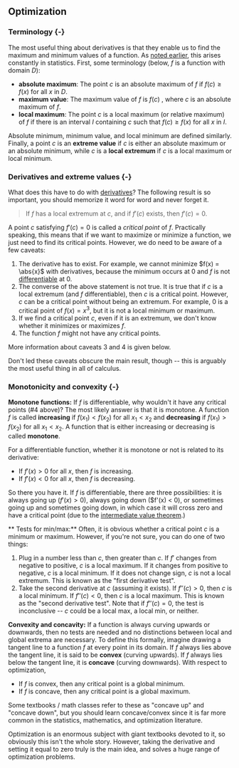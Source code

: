 ## Optimization

### Terminology {-}

The most useful thing about derivatives is that they enable us to find the maximum and minimum values of a function. As [noted earlier](calculus.html), this arises constantly in statistics. First, some terminology (below, $f$ is a function with domain $D$):

* **absolute maximum**: The point $c$ is an absolute maximum of $f$ if $f(c) \ge f(x)$ for all $x$ in $D$.
* **maximum value**: The maximum value of $f$ is $f(c)$ , where $c$ is an absolute maximum of $f$.
* **local maximum**: The point $c$ is a local maximum (or relative maximum) of $f$ if there is an interval $I$ containing $c$ such that $f(c) \ge f(x)$ for all $x$ in $I$.

Absolute minimum, minimum value, and local minimum are defined similarly. Finally, a point $c$ is an **extreme value** if $c$ is either an absolute maximum or an absolute minimum, while $c$ is a **local extremum** if $c$ is a local maximum or local minimum.

### Derivatives and extreme values {-}

What does this have to do with [derivatives](derivatives.html)? The following result is so important, you should memorize it word for word and never forget it.

> If $f$ has a local extremum at $c$, and if $f'(c)$ exists, then $f'(c) = 0$.

A point $c$ satisfying $f'(c) = 0$ is called a *critical point* of $f$. Practically speaking, this means that if we want to maximize or minimize a function, we just need to find its critical points. However, we do need to be aware of a few caveats:

1. The derivative has to exist. For example, we cannot minimize $f(x) = \abs{x}$ with derivatives, because the minimum occurs at 0 and $f$ is not [differentiable](derivatives.html) at 0.
2. The converse of the above statement is not true. It is true that if $c$ is a local extremum (and $f$ differentiable), then $c$ is a critical point. However, $c$ can be a critical point without being an extremum. For example, 0 is a critical point of $f(x) = x^3$, but it is not a local minimum or maximum.
3. If we find a critical point $c$, even if it is an extremum, we don't know whether it minimizes or maximizes $f$.
4. The function $f$ might not have any critical points.

More information about caveats 3 and 4 is given below.

Don't led these caveats obscure the main result, though -- this is arguably the most useful thing in all of calculus.

### Monotonicity and convexity {-}

**Monotone functions:** If $f$ is differentiable, why wouldn't it have any critical points (#4 above)? The most likely answer is that it is monotone. A function $f$ is called **increasing** if $f(x_1) < f(x_2)$ for all $x_1 < x_2$ and **decreasing** if $f(x_1) > f(x_2)$ for all $x_1 < x_2$. A function that is either increasing or decreasing is called **monotone**.

For a differentiable function, whether it is monotone or not is related to its derivative:

* If $f'(x) > 0$ for all $x$, then $f$ is increasing.
* If $f'(x) < 0$ for all $x$, then $f$ is decreasing.

So there you have it. If $f$ is differentiable, there are three possibilities: it is always going up ($f'(x) > 0$), always going down ($f'(x) < 0), or sometimes going up and sometimes going down, in which case it will cross zero and have a critical point (due to the [intermediate value theorem](https://en.wikipedia.org/wiki/Intermediate_value_theorem).)

** Tests for min/max:** Often, it is obvious whether a critical point $c$ is a minimum or maximum. However, if you're not sure, you can do one of two things:

1. Plug in a number less than $c$, then greater than $c$. If $f'$ changes from negative to positive, $c$ is a local maximum. If it changes from positive to negative, $c$ is a local minimum. If it does not change sign, $c$ is not a local extremum. This is known as the "first derivative test".
2. Take the second derivative at $c$ (assuming it exists). If $f''(c) > 0$, then $c$ is a local minimum. If $f''(c) < 0$, then $c$ is a local maximum. This is known as the "second derivative test". Note that if $f''(c) = 0$, the test is inconclusive -- $c$ could be a local max, a local min, or neither.

**Convexity and concavity:** If a function is always curving upwards or downwards, then no tests are needed and no distinctions between local and global extrema are necessary. To define this formally, imagine drawing a tangent line to a function $f$ at every point in its domain. If $f$ always lies above the tangent line, it is said to be **convex** (curving upwards). If $f$ always lies below the tangent line, it is **concave** (curving downwards). With respect to optimization,

* If $f$ is convex, then any critical point is a global minimum.
* If $f$ is concave, then any critical point is a global maximum.

Some textbooks / math classes refer to these as "concave up" and "concave down", but you should learn concave/convex since it is far more common in the statistics, mathematics, and optimization literature.

Optimization is an enormous subject with giant textbooks devoted to it, so obviously this isn't the whole story. However, taking the derivative and setting it equal to zero truly is the main idea, and solves a huge range of optimization problems.
